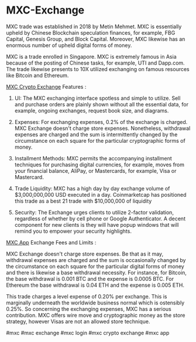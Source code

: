 # MXC-Exchange

MXC trade was established in 2018 by Metin Mehmet. MXC is essentially upheld by Chinese Blockchain speculation finances, for example, FBG Capital, Genesis Group, and Block Capital. Moreover, MXC likewise has an enormous number of upheld digital forms of money. 

MXC is a trade enrolled in Singapore. MXC is extremely famous in Asia because of the posting of Chinese tasks, for example, UTI and Dapp.com. The trade likewise presents to 10X utilized exchanging on famous resources like Bitcoin and Ethereum. 

<a href="https://coinpedia.org/exchange/mxc-exchange-review/">MXC Crypto Exchange</A> Features :

1.	UI: The MXC exchanging interface spotless and simple to utilize. Sell and purchase orders are plainly shown without all the essential data, for example, ongoing exchanges, request book size, and diagrams. 

2.	Expenses: For exchanging expenses, 0.2% of the exchange is charged. MXC Exchange doesn't charge store expenses. Nonetheless, withdrawal expenses are charged and the sum is intermittently changed by the circumstance on each square for the particular cryptographic forms of money. 

3.	Installment Methods: MXC permits the accompanying installment techniques for purchasing digital currencies, for example, moves from your financial balance, AliPay, or Mastercards, for example, Visa or Mastercard. 

4.	Trade Liquidity: MXC has a high day by day exchange volume of $3,000,000,000 USD executed in a day. Coinmarketcap has positioned this trade as a best 21 trade with $10,000,000 of liquidity 

5.	Security: The Exchange urges clients to utilize 2-factor validation, regardless of whether by cell phone or Google Authenticator. A decent component for new clients is they will have popup windows that will remind you to empower your security highlights.  

<a href="https://coinpedia.org/exchange/mxc-exchange-review/">MXC App</A> Exchange Fees and Limits :

MXC Exchange doesn't charge store expenses. Be that as it may, withdrawal expenses are charged and the sum is occasionally changed by the circumstance on each square for the particular digital forms of money and there is likewise a base withdrawal necessity. For instance, for Bitcoin, the base withdrawal is 0.001 BTC and the expense is 0.0005 BTC. For Ethereum the base withdrawal is 0.04 ETH and the expense is 0.005 ETH. 

This trade charges a level expense of 0.20% per exchange. This is marginally underneath the worldwide business normal which is ostensibly 0.25%. So concerning the exchanging expenses, MXC has a serious contribution. MXC offers wire move and cryptographic money as the store strategy, however Visas are not an allowed store technique.


#mxc #mxc exchange #mxc login #mxc crypto exchange #mxc app
